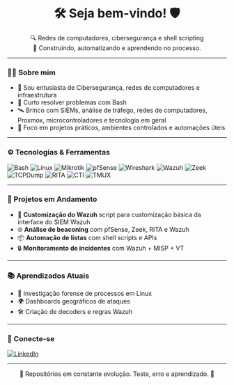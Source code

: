 <h1 align="center">🛠️ Seja bem-vindo! 🛡️</h1>

<p align="center">
  🔍 Redes de computadores, cibersegurança e shell scripting<br>
  🧪 Construindo, automatizando e aprendendo no processo.
</p>

---

### 👨‍💻 Sobre mim

- 🔧 Sou entusiasta de Cibersegurança, redes de computadores e infraestrutura
- 🐚 Curto resolver problemas com Bash
- 🛰️ Brinco com SIEMs, análise de tráfego, redes de computadores, Proxmox, microcontroladores e tecnologia em geral
- 🎯 Foco em projetos práticos, ambientes controlados e automações úteis

---
### ⚙️ Tecnologias & Ferramentas

![Bash](https://img.shields.io/badge/-Bash-121011?style=flat&logo=gnu-bash&logoColor=white)
![Linux](https://img.shields.io/badge/-Linux-FCC624?style=flat&logo=linux&logoColor=black)
![Mikrotik](https://img.shields.io/badge/-Mikrotik-EA4335?style=flat&logo=mikrotik&logoColor=white)
![pfSense](https://img.shields.io/badge/-pfSense-212121?style=pfsense&logoColor=white)
![Wireshark](https://img.shields.io/badge/-Wireshark-306998?style=flat&logo=wireshark&logoColor=white)
![Wazuh](https://img.shields.io/badge/-Wazuh-005BAC?style=flat&logoColor=white)
![Zeek](https://img.shields.io/badge/-Zeek-000000?style=flat&logo=zeek&logoColor=white)
![TCPDump](https://img.shields.io/badge/-TCPDump-306998?style=flat&logo=tcpdump&logoColor=white)
![RITA](https://img.shields.io/badge/-RITA-FCC624?style=flat&logo=RITA&logoColor=black)
![CTI](https://img.shields.io/badge/-CTI-121011?style=flat&logo=CTI&logoColor=white)
![TMUX](https://img.shields.io/badge/TMUX-1BB91F?style=flat&logo=tmux&logoColor=white)

</div>

---

### 🚧 Projetos em Andamento

- 🧠 **Customização do Wazuh** script para customização básica da interface do SIEM Wazuh
- 🌐 **Análise de beaconing** com pfSense, Zeek, RITA e Wazuh
- 📦 **Automação de listas** com shell scripts e APIs
- 🔒 **Monitoramento de incidentes** com Wazuh + MISP + VT

---

### 📚 Aprendizados Atuais

- 🔬 Investigação forense de processos em Linux
- 🌍 Dashboards geográficos de ataques
- 🛠️ Criação de decoders e regras Wazuh

---

### 🤝 Conecte-se

[![LinkedIn](https://img.shields.io/badge/-LinkedIn-0A66C2?style=flat&logo=linkedin&logoColor=white)](https://www.linkedin.com/in/felipesbaptista)

---

<p align="center">
  🔗 Repositórios em constante evolução. Teste, erro e aprendizado. 🚀
</p>
